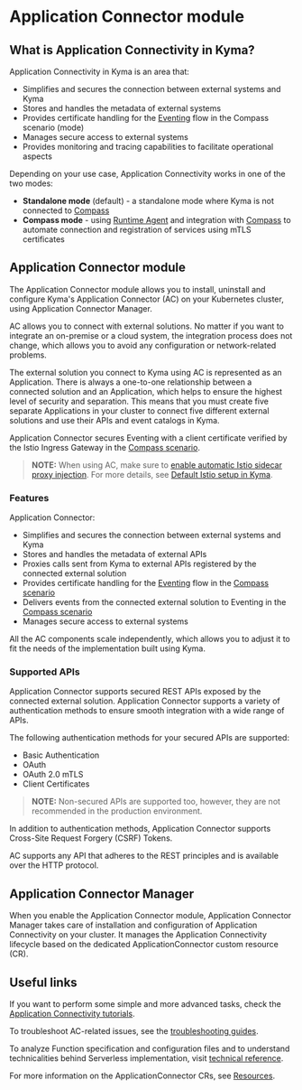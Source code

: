 # Application Connector module

## What is Application Connectivity in Kyma?

Application Connectivity in Kyma is an area that: 

- Simplifies and secures the connection between external systems and Kyma
- Stores and handles the metadata of external systems
- Provides certificate handling for the [Eventing](../eventing/README.md) flow in the Compass scenario (mode)
- Manages secure access to external systems
- Provides monitoring and tracing capabilities to facilitate operational aspects

Depending on your use case, Application Connectivity works in one of the two modes: 
- **Standalone mode** (default) - a standalone mode where Kyma is not connected to [Compass](https://github.com/kyma-incubator/compass)
- **Compass mode** - using [Runtime Agent](ra-01-runtime-agent-overview.md) and integration with [Compass](https://github.com/kyma-incubator/compass) to automate connection and registration of services using mTLS certificates


## Application Connector module

The Application Connector module allows you to install, uninstall and configure Kyma's Application Connector (AC) on your Kubernetes cluster, using Application Connector Manager.

AC allows you to connect with external solutions. No matter if you want to integrate an on-premise or a cloud system, the integration process does not change, which allows you to avoid any configuration or network-related problems.

The external solution you connect to Kyma using AC is represented as an Application. There is always a one-to-one relationship between a connected solution and an Application, which helps to ensure the highest level of security and separation. This means that you must create five separate Applications in your cluster to connect five different external solutions and use their APIs and event catalogs in Kyma.

Application Connector secures Eventing with a client certificate verified by the Istio Ingress Gateway in the [Compass scenario](./README.md).

>**NOTE:** When using AC, make sure to [enable automatic Istio sidecar proxy injection](../../04-operation-guides/operations/smsh-01-istio-enable-sidecar-injection.md). For more details, see [Default Istio setup in Kyma](../../01-overview/service-mesh/smsh-02-default-istio-setup-in-kyma.md).

### Features

Application Connector:

- Simplifies and secures the connection between external systems and Kyma
- Stores and handles the metadata of external APIs
- Proxies calls sent from Kyma to external APIs registered by the connected external solution 
- Provides certificate handling for the [Eventing](../eventing/README.md) flow in the [Compass scenario](./README.md)
- Delivers events from the connected external solution to Eventing in the [Compass scenario](./README.md) 
- Manages secure access to external systems

All the AC components scale independently, which allows you to adjust it to fit the needs of the implementation built using Kyma.

### Supported APIs

Application Connector supports secured REST APIs exposed by the connected external solution. Application Connector supports a variety of authentication methods to ensure smooth integration with a wide range of APIs.

The following authentication methods for your secured APIs are supported:

- Basic Authentication
- OAuth
- OAuth 2.0 mTLS
- Client Certificates

> **NOTE:** Non-secured APIs are supported too, however, they are not recommended in the production environment.

In addition to authentication methods, Application Connector supports Cross-Site Request Forgery (CSRF) Tokens.

AC supports any API that adheres to the REST principles and is available over the HTTP protocol.

## Application Connector Manager

When you enable the Application Connector module, Application Connector Manager takes care of installation and configuration of Application Connectivity on your cluster. It manages the Application Connectivity lifecycle based on the dedicated ApplicationConnector custom resource (CR).

## Useful links

If you want to perform some simple and more advanced tasks, check the [Application Connectivity tutorials](tutorials/README.md).

To troubleshoot AC-related issues, see the [troubleshooting guides](troubleshooting-guides/README.md).

To analyze Function specification and configuration files and to understand technicalities behind Serverless implementation, visit [technical reference](technical-reference/README.md).

For more information on the ApplicationConnector CRs, see [Resources](resources/README.md).